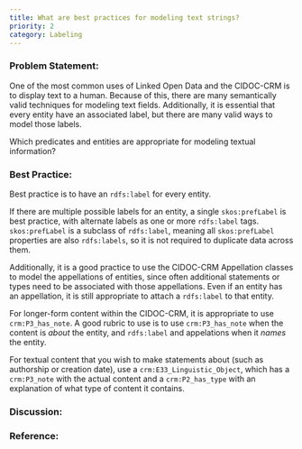 ```yaml
---
title: What are best practices for modeling text strings?
priority: 2
category: Labeling
---
```

### Problem Statement:

One of the most common uses of Linked Open Data and the CIDOC-CRM is to display text to a human. Because of this, there are many semantically valid techniques for modeling text fields.  Additionally, it is essential that every entity have an associated label, but there are many valid ways to  model those labels.

Which predicates and entities are appropriate for modeling textual information?

### Best Practice:

Best practice is to have an `rdfs:label` for every entity.  

If there are multiple possible labels for an entity, a single `skos:prefLabel` is best practice, with alternate labels as one or more `rdfs:label` tags.  `skos:prefLabel` is a subclass of `rdfs:label`, meaning all `skos:prefLabel` properties are also `rdfs:labels`, so it is not required to duplicate data across them.

Additionally, it is a good practice to use the CIDOC-CRM Appellation classes to model the appellations of entities, since often additional statements or types need to be associated with those appellations.  Even if an entity has an appellation, it is still appropriate to attach a `rdfs:label` to that entity.

For longer-form content within the CIDOC-CRM, it is appropriate to use `crm:P3_has_note`. A good rubric to use is to use `crm:P3_has_note` when the content is *about* the entity, and `rdfs:label` and appelations when it *names* the entity.  

For textual content that you wish to make statements about (such as authorship or creation date), use a `crm:E33_Linguistic_Object`, which has a `crm:P3_note` with the actual content and a `crm:P2_has_type` with an explanation of what type of content it contains.

### Discussion:


### Reference:
